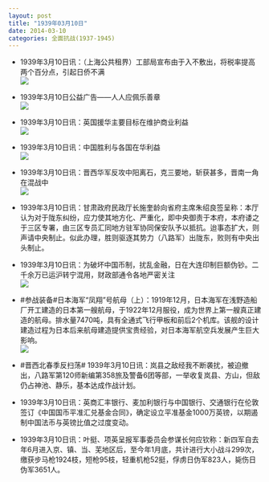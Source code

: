 ```yaml
---
layout: post
title: "1939年03月10日"
date: 2014-03-10
categories: 全面抗战(1937-1945)
---
```


<meta name="referrer" content="no-referrer" />

- 1939年3月10日讯：（上海公共租界）工部局宣布由于入不敷出，将税率提高两个百分点，引起日侨不满 <br/><img src="https://ww3.sinaimg.cn/large/aca367d8jw1eeb1xghn94j206a0aywfj.jpg" />

- 1939年3月10日公益广告——人人应佩乐善章 <br/><img src="https://ww3.sinaimg.cn/large/aca367d8jw1eeb073omzyj206p0k63zx.jpg" />

- 1939年3月10日讯：英国援华主要目标在维护商业利益 <br/><img src="https://ww4.sinaimg.cn/large/aca367d8jw1eeayha6lu4j20b505wdh1.jpg" />

- 1939年3月10日讯：中国胜利与各国在华利益 <br/><img src="https://ww2.sinaimg.cn/large/aca367d8jw1eeawqr98vfj20s40xtkdd.jpg" />

- 1939年3月10日讯：晋西华军反攻中阳离石，克三要地，斩获甚多，晋南一角在混战中 <br/><img src="https://ww2.sinaimg.cn/large/aca367d8jw1eeao1m53dsj20jb0bgwin.jpg" />

- 1939年3月10日讯：甘肃政府民政厅长施奎龄向省府主席朱绍良签呈称：本厅认为对于陇东纠纷，应力使其地方化、严重化，即中央御责于本府，本府诿之于三区专署，由三区专员汇同地方驻军协同保安队予以抵抗。迨事态扩大，则声请中央制止。似此办理，胜则驱逐其势力（八路军）出陇东，败则有中央出头制止。 

- 1939年3月10日讯：为破坏中国币制，扰乱金融，日在大连印制巨额伪钞。二千余万已运沪转宁混用，财政部通令各地严密关注 <br/><img src="https://ww1.sinaimg.cn/large/aca367d8jw1eeah4b8ablj205w0bft9w.jpg" />

- #参战装备#日本海军“凤翔”号航母（上）：1919年12月，日本海军在浅野造船厂开工建造的日本第一艘航母，于1922年12月服役，成为世界上第一艘真正建造的航母。排水量7470吨，具有全通式飞行甲板和前后2个机库。该舰的设计建造过程为日本后来航母建造提供宝贵经验，对日本海军航空兵发展产生巨大影响。 <br/><img src="https://ww3.sinaimg.cn/large/aca367d8jw1eeafcwtg03j20m80m7n1t.jpg" />

- #晋西北春季反扫荡# 1939年3月10日讯：岚县之敌经我不断袭扰，被迫撤出，八路军第120师新编第358旅及警备6团等部，一举收复岚县、方山，但敌仍占神池、静乐，基本达成作战计划。 

- 1939年3月10日讯：英商汇丰银行、麦加利银行与中国银行、交通银行在伦敦签订《中国国币平准汇兑基金合同》，确定设立平准基金1000万英镑，以期遏制中国法币与英镑比值之过度变动。 

- 1939年3月10日讯：叶挺、项英呈报军事委员会参谋长何应钦称：新四军自去年6月进入京、镇、当、芜地区后，至今年1月底，共计进行大小战斗299次，缴获步马枪1924枝，短枪95枝，轻重机枪52挺，俘虏日伪军823人，毙伤日伪军3651人。 

